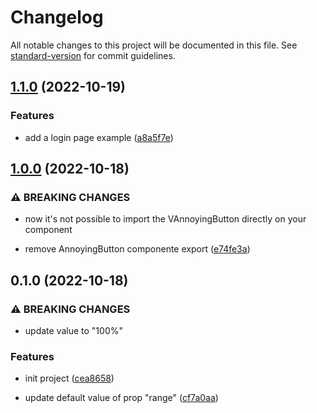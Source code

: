 # Changelog

All notable changes to this project will be documented in this file. See [standard-version](https://github.com/conventional-changelog/standard-version) for commit guidelines.

## [1.1.0](https://github.com/mokkapps/changelog-generator-demo/compare/v1.0.0...v1.1.0) (2022-10-19)


### Features

* add a login page example ([a8a5f7e](https://github.com/mokkapps/changelog-generator-demo/commits/a8a5f7ee417f19b980fb4537e9341b17d12fe823))

## [1.0.0](https://github.com/mokkapps/changelog-generator-demo/compare/v0.1.0...v1.0.0) (2022-10-18)


### ⚠ BREAKING CHANGES

* now it's not possible to import the VAnnoyingButton directly on your component

* remove AnnoyingButton componente export ([e74fe3a](https://github.com/mokkapps/changelog-generator-demo/commits/e74fe3ad520e8169ec7692d030bb6c9479eca76a))

## 0.1.0 (2022-10-18)


### ⚠ BREAKING CHANGES

* update value to "100%"

### Features

* init project ([cea8658](https://github.com/mokkapps/changelog-generator-demo/commits/cea8658dddabc5f10837316b97879ca463d3ae65))


* update default value of prop "range" ([cf7a0aa](https://github.com/mokkapps/changelog-generator-demo/commits/cf7a0aa159eedc8e6790e33a3b184b3ea8cbf6e7))
